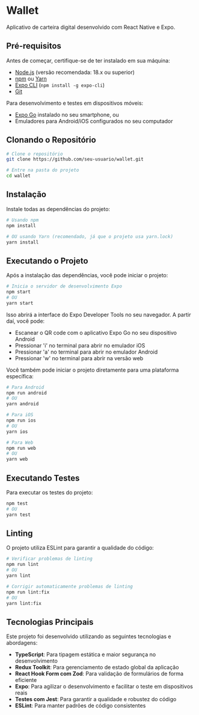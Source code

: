 # Wallet

Aplicativo de carteira digital desenvolvido com React Native e Expo.

## Pré-requisitos

Antes de começar, certifique-se de ter instalado em sua máquina:

- [Node.js](https://nodejs.org/) (versão recomendada: 18.x ou superior)
- [npm](https://www.npmjs.com/) ou [Yarn](https://yarnpkg.com/)
- [Expo CLI](https://docs.expo.dev/workflow/expo-cli/) (`npm install -g expo-cli`)
- [Git](https://git-scm.com/)

Para desenvolvimento e testes em dispositivos móveis:
- [Expo Go](https://expo.dev/client) instalado no seu smartphone, ou
- Emuladores para Android/iOS configurados no seu computador

## Clonando o Repositório

```bash
# Clone o repositório
git clone https://github.com/seu-usuario/wallet.git

# Entre na pasta do projeto
cd wallet
```

## Instalação

Instale todas as dependências do projeto:

```bash
# Usando npm
npm install

# OU usando Yarn (recomendado, já que o projeto usa yarn.lock)
yarn install
```

## Executando o Projeto

Após a instalação das dependências, você pode iniciar o projeto:

```bash
# Inicia o servidor de desenvolvimento Expo
npm start
# OU
yarn start
```

Isso abrirá a interface do Expo Developer Tools no seu navegador. A partir daí, você pode:

- Escanear o QR code com o aplicativo Expo Go no seu dispositivo Android
- Pressionar 'i' no terminal para abrir no emulador iOS
- Pressionar 'a' no terminal para abrir no emulador Android
- Pressionar 'w' no terminal para abrir na versão web

Você também pode iniciar o projeto diretamente para uma plataforma específica:

```bash
# Para Android
npm run android
# OU
yarn android

# Para iOS
npm run ios
# OU
yarn ios

# Para Web
npm run web
# OU
yarn web
```

## Executando Testes

Para executar os testes do projeto:

```bash
npm test
# OU
yarn test
```

## Linting

O projeto utiliza ESLint para garantir a qualidade do código:

```bash
# Verificar problemas de linting
npm run lint
# OU
yarn lint

# Corrigir automaticamente problemas de linting
npm run lint:fix
# OU
yarn lint:fix
```

## Tecnologias Principais

Este projeto foi desenvolvido utilizando as seguintes tecnologias e abordagens:

- **TypeScript**: Para tipagem estática e maior segurança no desenvolvimento
- **Redux Toolkit**: Para gerenciamento de estado global da aplicação
- **React Hook Form com Zod**: Para validação de formulários de forma eficiente
- **Expo**: Para agilizar o desenvolvimento e facilitar o teste em dispositivos reais
- **Testes com Jest**: Para garantir a qualidade e robustez do código
- **ESLint**: Para manter padrões de código consistentes
